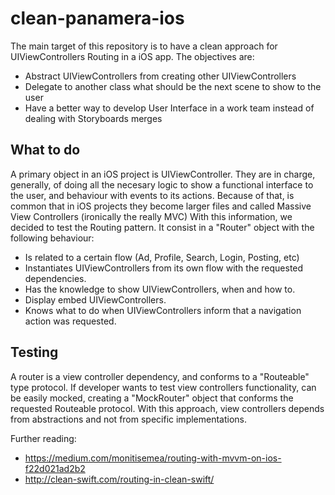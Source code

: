 # clean-panamera-ios

The main target of this repository is to have a clean approach for UIViewControllers Routing in a iOS app.
The objectives are:
- Abstract UIViewControllers from creating other UIViewControllers
- Delegate to another class what should be the next scene to show to the user
- Have a better way to develop User Interface in a work team instead of dealing with Storyboards merges

## What to do 
A primary object in an iOS project is UIViewController. They are in charge, generally, of doing all the necesary logic to show a functional interface to the user, and behaviour with events to its actions. Because of that, is common that in iOS projects they become larger files and called Massive View Controllers (ironically the really MVC)
With this information, we decided to test the Routing pattern. It consist in a "Router" object with the following behaviour:
- Is related to a certain flow (Ad, Profile, Search, Login, Posting, etc)
- Instantiates UIViewControllers from its own flow with the requested dependencies.
- Has the knowledge to show UIViewControllers, when and how to.
- Display embed UIViewControllers.
- Knows what to do when UIViewControllers inform that a navigation action was requested.

## Testing
A router is a view controller dependency, and conforms to a "Routeable" type protocol. If developer wants to test view controllers functionality, can be easily mocked, creating a "MockRouter" object that conforms the requested Routeable protocol. With this approach, view controllers depends from abstractions and not from specific implementations.

Further reading:
- https://medium.com/monitisemea/routing-with-mvvm-on-ios-f22d021ad2b2
- http://clean-swift.com/routing-in-clean-swift/
